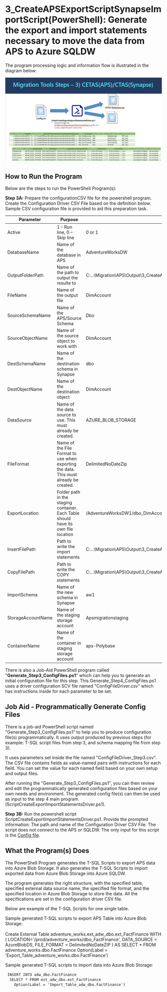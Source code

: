 
# **3_CreateAPSExportScriptSynapseImportScript(PowerShell):** Generate the export and import statements necessary to move the data from APS to Azure SQLDW

The program processing logic and information flow is illustrated in the diagram below: 


![Create APS Export amd Synapse Import Scripts Programs](../Images/3_CreateAPSExportScriptSynapseImportScript.PNG)

## **How to Run the Program** ##

Below are the steps to run the PowerShell Program(s): 

**Step 3A:** Prepare the configurationCSV file for the powershell program. 
Create the Configuration Driver CSV File based on the definition below. Sample CSV configuration file is provided to aid this preparation task. 

| **Parameter**      | **Purpose**                                                  | **Value (Sample)**                                           |
| ------------------ | ------------------------------------------------------------ | ------------------------------------------------------------ |
| Active             | 1 – Run line, 0 – Skip line                                  | 0 or 1                                                       |
| DatabaseName       | Name of the database in APS                                  | AdventureWorksDW                                             |
| OutputFolderPath   | Name of the path to output the  resulte to                   | C:\...\Migration\APS\Output\3_CreateAPSExportScriptSynapseImportScript\ExportAPS\AdventureWorksDW1 |
| FileName           | Name of the output file                                      | DimAccount                                                   |
| SourceSchemaName   | Name of the APS/Source Schema                                | Dbo                                                          |
| SourceObjectName   | Name of the source object to work  with                      | DimAccount                                                   |
| DestSchemaName     | Name of the destination schema in  Synapse                   | dbo                                                          |
| DestObjectName     | Name of the destination object                               | DimAccount                                                   |
| DataSource         | Name of the data source to  use. This must already be created. | AZURE_BLOB_STORAGE                                           |
| FileFormat         | Name of the File Format to use  when exporting the data. This must already be created. | DelimitedNoDateZip                                           |
| ExportLocation     | Folder path in the staging  container. Each Table should have its  own file location | /AdventureWorksDW1/dbo_DimAccount                            |
| InsertFilePath     | Path to write the import  statements                         | C:\...\Migration\APS\Output\3_CreateAPSExportScriptSynapseImportScript\ImportSynapse\AdventureWorksDW1\ |
| CopyFilePath       | Path to write the COPY statements                            | C:\...\Migration\APS\Output\3_CreateAPSExportScriptSynapseImportScript\CopySynapse\AdventureWorksDW1\ |
| ImportSchema       | Name of the new schema in Synapse                            | aw1                                                          |
| StorageAccountName | Name of the staging storage  account                         | Apsmigrationstaging                                          |
| ContainerName      | Name of the container in staging  storage account            | aps-Polybase                                                 |


There is also a Job-Aid PowerShell program called "**Generate_Step3_ConfigFiles.ps1**" which can help you to generate an initial configuration file for this step. This Generate_Step4_ConfigFiles.ps1 uses a driver configuration SCV file named "ConfigFileDriver.csv" which has instructions inside for each parameter to be set. 


## **Job Aid** - Programmatically Generate Config Files

There is a job-aid PowerShell script named "Generate_Step3_ConfigFiles.ps1" to help you to produce configuration file(s) programmatically. It uses output produced by previous steps (for example: T-SQL script files from step 3, and schema mapping file from step 3). 

It uses parameters set inside the file named "ConfigFileDriver_Step3.csv". The CSV file contains fields as value-named pairs with instructions for each field. You can set the value for each named field based on your own setup and output files. 

After running the "Generate_Step3_ConfigFiles.ps1", you can then review and edit the programmatically generated configuration files based on your own needs and environment. The generated config file(s) can then be used as input to the step 4 main program (ScriptCreateExportImportStatementsDriver.ps1).


**Step 3B:** 
Run the powershell script ScriptCreateExportImportStatementsDriver.ps1. 
Provide the prompted information: The path and name of the Configuration Driver CSV File. The script does not connect to the APS or SQLDW.  The only input for this script is the [Config file](ConfigFileDriver_Step3.csv). 



## **What the Program(s) Does** ##

The PowerShell Program generates the T-SQL Scripts to export APS data into Azure Blob Storage. It also generates the T-SQL Scripts to import exported data from Azure Blob Storage into Azure SQLDW. 

The program generates the right structure, with the specified table, specified external data source name, the specified file format, and the specified location in Azure Blob Storage to store the data. All the specifications are set in the configuration driver CSV file. 

Below are example of the T-SQL Scripts for one single table.

Sample generated T-SQL scripts to export APS Table into Azure Blob Storage:  
​     
    Create External Table adventure_works.ext_adw_dbo.ext_FactFinance
    WITH (
    	LOCATION='/prod/adventure_works/dbo_FactFinance',
    	DATA_SOURCE = AzureBlobDS,
    	FILE_FORMAT = DelimitedNoDateZIP
    	)
    AS 
    SELECT * FROM adventure_works.dbo.FactFinance
    Option(Label = 'Export_Table_adventure_works.dbo.FactFinance')

Sample generated T-SQL scripts to import data into Azure Blob Storage:

     INSERT INTO adw_dbo.FactFinance
      SELECT * FROM ext_adw_dbo.ext_FactFinance
    	Option(Label = 'Import_Table_adw_dbo.FactFinance')


​    
​    
